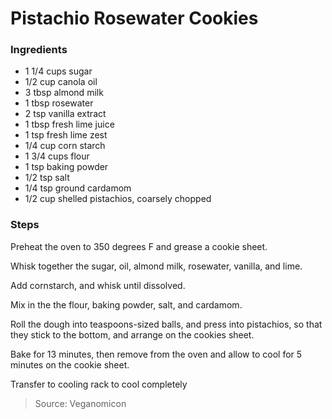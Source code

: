 Pistachio Rosewater Cookies
===========================

### Ingredients
- 1 1/4 cups sugar
- 1/2 cup canola oil
- 3 tbsp almond milk
- 1 tbsp rosewater
- 2 tsp vanilla extract
- 1 tbsp fresh lime juice
- 1 tsp fresh lime zest
- 1/4 cup corn starch
- 1 3/4 cups flour
- 1 tsp baking powder
- 1/2 tsp salt
- 1/4 tsp ground cardamom
- 1/2 cup shelled pistachios, coarsely chopped

### Steps
Preheat the oven to 350 degrees F and grease a cookie sheet.

Whisk together the sugar, oil, almond milk, rosewater, vanilla, and lime.

Add cornstarch, and whisk until dissolved.

Mix in the the flour, baking powder, salt, and cardamom.

Roll the dough into teaspoons-sized balls, and press into pistachios, so that they stick to the bottom, and arrange on the cookies sheet.

Bake for 13 minutes, then remove from the oven and allow to cool for 5 minutes on the cookie sheet.

Transfer to cooling rack to cool completely

> Source: Veganomicon

